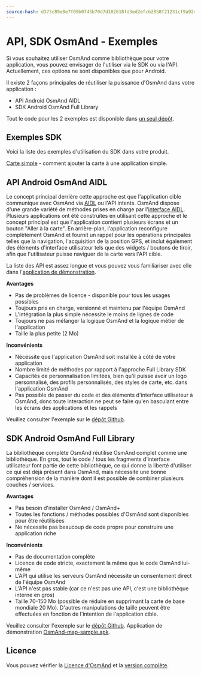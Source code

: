 ```yaml
---
source-hash: d373c89e0e7f09b0745b70d7d102618fd3ed2efcb2858f21231cf9a92d5a3011 
---
```

# API, SDK OsmAnd - Exemples

Si vous souhaitez utiliser OsmAnd comme bibliothèque pour votre application, vous pouvez envisager de l'utiliser via le SDK ou via l'API. Actuellement, ces options ne sont disponibles que pour Android.

Il existe 2 façons principales de réutiliser la puissance d'OsmAnd dans votre application :
- API Android OsmAnd AIDL
- SDK Android OsmAnd Full Library

Tout le code pour les 2 exemples est disponible dans [un seul dépôt](https://github.com/osmandapp/osmand-api-demo).

## Exemples SDK

Voici la liste des exemples d'utilisation du SDK dans votre produit.

[Carte simple](./add_mapview.md) - comment ajouter la carte à une application simple.

## API Android OsmAnd AIDL
Le concept principal derrière cette approche est que l'application cible communique avec OsmAnd via [AIDL](https://developer.android.com/guide/components/aidl) ou l'API intents. OsmAnd dispose d'une grande variété de méthodes prises en charge par l'[interface AIDL](https://github.com/osmandapp/OsmAnd/blob/master/OsmAnd/src/net/osmand/aidl/IOsmAndAidlInterface.aidl). Plusieurs applications ont été construites en utilisant cette approche et le concept principal est que l'application contient plusieurs écrans et un bouton "Aller à la carte". En arrière-plan, l'application reconfigure complètement OsmAnd et fournit un rappel pour les opérations principales telles que la navigation, l'acquisition de la position GPS, et inclut également des éléments d'interface utilisateur tels que des widgets / boutons de tiroir, afin que l'utilisateur puisse naviguer de la carte vers l'API cible.

La liste des API est assez longue et vous pouvez vous familiariser avec elle dans l'[application de démonstration](https://download.osmand.net/latest-night-build/OsmAnd-api-sample.apk).

**Avantages**
- Pas de problèmes de licence - disponible pour tous les usages possibles
- Toujours pris en charge, versionné et maintenu par l'équipe OsmAnd
- L'intégration la plus simple nécessite le moins de lignes de code
- Toujours ne pas mélanger la logique OsmAnd et la logique métier de l'application
- Taille la plus petite (2 Mo)

**Inconvénients**
- Nécessite que l'application OsmAnd soit installée à côté de votre application
- Nombre limité de méthodes par rapport à l'approche Full Library SDK
- Capacités de personnalisation limitées, bien qu'il puisse avoir un logo personnalisé, des profils personnalisés, des styles de carte, etc. dans l'application OsmAnd
- Pas possible de passer du code et des éléments d'interface utilisateur à OsmAnd, donc toute interaction ne peut se faire qu'en basculant entre les écrans des applications et les rappels

Veuillez consulter l'exemple sur le [dépôt Github](https://github.com/osmandapp/osmand-api-demo/tree/master/OsmAnd-api-sample).

## SDK Android OsmAnd Full Library
La bibliothèque complète OsmAnd réutilise OsmAnd complet comme une bibliothèque. En gros, tout le code / tous les fragments d'interface utilisateur font partie de cette bibliothèque, ce qui donne la liberté d'utiliser ce qui est déjà présent dans OsmAnd, mais nécessite une bonne compréhension de la manière dont il est possible de combiner plusieurs couches / services.

**Avantages**
- Pas besoin d'installer OsmAnd / OsmAnd+
- Toutes les fonctions / méthodes possibles d'OsmAnd sont disponibles pour être réutilisées
- Ne nécessite pas beaucoup de code propre pour construire une application riche

**Inconvénients**
- Pas de documentation complète
- Licence de code stricte, exactement la même que le code OsmAnd lui-même
- L'API qui utilise les serveurs OsmAnd nécessite un consentement direct de l'équipe OsmAnd
- L'API n'est pas stable (car ce n'est pas une API, c'est une bibliothèque interne en gros)
- Taille 70-150 Mo (possible de réduire en supprimant la carte de base mondiale 20 Mo). D'autres manipulations de taille peuvent être effectuées en fonction de l'intention de l'application cible.

Veuillez consulter l'exemple sur le [dépôt Github](https://github.com/osmandapp/osmand-api-demo/tree/master/OsmAnd-map-sample).
Application de démonstration [OsmAnd-map-sample.apk](https://download.osmand.net/latest-night-build/OsmAnd-map-sample.apk).

## Licence
Vous pouvez vérifier la [Licence d'OsmAnd](https://osmand.net/help-online/license) et la [version complète](https://github.com/osmandapp/OsmAnd/blob/master/LICENSE).

